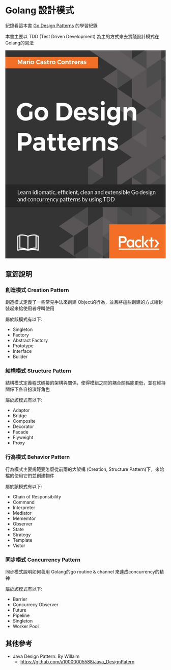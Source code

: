 # Golang 設計模式

紀錄看這本書 [Go Design Patterns](https://github.com/islammohamed/books-1/blob/master/go/go-design-patterns.pdf) 的學習紀錄

本書主要以 TDD (Test Driven Development) 為主的方式來去實踐設計模式在Golang的寫法

![](./pics/book.png)

## 章節說明

### 創造模式 Creation Pattern

創造模式定義了一些常見手法來創建 Object的行為，並且將這些創建的方式給封裝起來給使用者呼叫使用

屬於該模式有以下:

* Singleton
* Factory
* Abstract Factory
* Prototype
* Interface
* Builder

### 結構模式 Structure Pattern

結構模式定義程式碼接的架構與關係，使得模組之間的耦合關係能更低，並在維持關係下各自扮演好角色

屬於該模式有以下:

* Adaptor
* Bridge
* Composite
* Decorator
* Facade
* Flyweight
* Proxy
### 行為模式 Behavior Pattern

行為模式主要規範要怎麼從前兩的大架構 (Creation, Structure Pattern)下，來始檔的使用它們並創建物件

屬於該模式有以下:

* Chain of Responsibility
* Command
* Interpreter
* Mediator
* Mememtor
* Observer
* State
* Strategy
* Template
* Vistor

### 同步模式 Concurrency Pattern

同步模式說明如何善用 Golang的go routine & channel 來達成concurrency的精神

屬於該模式有以下:

* Barrier
* Concurrecy Observer
* Future
* Pipeline
* Singleton
* Worker Pool


## 其他參考

* Java Design Pattern: By Willaim
  * https://github.com/a10000005588/Java_DesignPatern